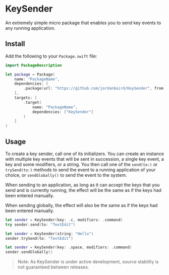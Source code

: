# KeySender

An extremely simple micro package that enables you to send key events to any 
running application.

## Install

Add the following to your `Package.swift` file:

```swift
import PackageDescription

let package = Package(
    name: "PackageName",
    dependencies: [
        .package(url: "https://github.com/jordanbaird/KeySender", from: "0.0.4")
    ],
    targets: [
        .target(
            name: "PackageName",
            dependencies: ["KeySender"]
        )
    ]
)
```

## Usage

To create a key sender, call one of its initializers. You can create an instance with multiple 
key events that will be sent in succession, a single key event, a key and some modifiers, or a 
string. You then call one of the `send(to:)` or `trySend(to:)` methods to send the event to a 
running application of your choice, or  `sendGlobally()` to send the event to the system.

When sending to an application, as long as it can accept the keys that you send and is currently 
running, the effect will be the same as if the keys had been entered manually.

When sending globally, the effect will also be the same as if the keys had been entered manually.
```swift
let sender = KeySender(key: .c, modifiers: .command)
try sender.send(to: "TextEdit")

let sender = KeySender(string: "Hello")
sender.trySend(to: "TextEdit")

let sender = KeySender(key: .space, modifiers: .command)
sender.sendGlobally()
```
> Note: As KeySender is under active development, source stability is not guaranteed between releases.
